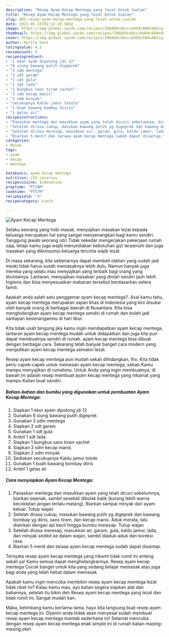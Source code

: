 ```yaml
---
description: "Resep Ayam Kecap Mentega yang lezat Untuk Jualan"
title: "Resep Ayam Kecap Mentega yang lezat Untuk Jualan"
slug: 895-resep-ayam-kecap-mentega-yang-lezat-untuk-jualan
date: 2021-05-15T02:12:29.569Z
image: https://img-global.cpcdn.com/recipes/296db9cddcccb4b9/680x482cq70/ayam-kecap-mentega-foto-resep-utama.jpg
thumbnail: https://img-global.cpcdn.com/recipes/296db9cddcccb4b9/680x482cq70/ayam-kecap-mentega-foto-resep-utama.jpg
cover: https://img-global.cpcdn.com/recipes/296db9cddcccb4b9/680x482cq70/ayam-kecap-mentega-foto-resep-utama.jpg
author: Myrtle Hunt
ratingvalue: 4.5
reviewcount: 4
recipeingredient:
- "1 ekor ayam dipotong jdi 12"
- "6 siung bawang putih digeprek"
- "3 sdm mentega"
- "2 sdt garam"
- "1 sdt gula"
- "1 sdt lada"
- "1 bungkus saos tiram sachet"
- "3 sdm kecap manis"
- "2 sdm minyak"
- "secukupnya Kaldu jamur totole"
- "1 buah bawang bombay diiris"
- "1 gelas air"
recipeinstructions:
- "Panaskan mentega dan masukkan ayam yang telah dicuci sebelumnya, biarkan sejenak, sambil sesekali dibolak balik (kurang lebih warna kecoklatan jangan terlalu matang). Biarkan sampai minyak dari ayam keluar. Tutup wajan"
- "Setelah dirasa cukup, masukan bawang putih yg digeprek dan bawang bombay yg diiris, saos tiram, dan kecap manis. Aduk merata, lalu diamkan dengan api kecil hingga bumbu meresap. Tutup wajan"
- "Setelah dirasa meresap, masukkan air, garam, gula, kaldu jamur, lada, dan minyak sedikit ke dalam wajan, sambil diaduk-aduk dan koreksi rasa."
- "Biarkan 5 menit dan taraaa ayam kecap mentega sudah dapat disantap."
categories:
- Resep
tags:
- ayam
- kecap
- mentega

katakunci: ayam kecap mentega 
nutrition: 233 calories
recipecuisine: Indonesian
preptime: "PT18M"
cooktime: "PT57M"
recipeyield: "3"
recipecategory: Lunch

---
```



![Ayam Kecap Mentega](https://img-global.cpcdn.com/recipes/296db9cddcccb4b9/680x482cq70/ayam-kecap-mentega-foto-resep-utama.jpg)

Selaku seorang yang hobi masak, menyajikan masakan lezat kepada keluarga merupakan hal yang sangat menyenangkan bagi kamu sendiri. Tanggung jawab seorang istri Tidak sekedar mengerjakan pekerjaan rumah saja, tetapi kamu juga wajib menyediakan kebutuhan gizi terpenuhi dan juga masakan yang dikonsumsi keluarga tercinta wajib lezat.

Di masa  sekarang, kita sebenarnya dapat membeli olahan yang sudah jadi meski tidak harus susah memasaknya lebih dulu. Namun banyak juga mereka yang selalu mau menyajikan yang terbaik bagi orang yang dicintainya. Lantaran, menyajikan masakan yang diolah sendiri jauh lebih higienis dan bisa menyesuaikan makanan tersebut berdasarkan selera famili. 



Apakah anda salah satu penggemar ayam kecap mentega?. Asal kamu tahu, ayam kecap mentega merupakan sajian khas di Indonesia yang kini disukai oleh banyak orang di berbagai daerah di Nusantara. Kita bisa menghidangkan ayam kecap mentega sendiri di rumah dan boleh jadi santapan kesenanganmu di hari libur.

Kita tidak usah bingung jika kamu ingin mendapatkan ayam kecap mentega, lantaran ayam kecap mentega mudah untuk didapatkan dan juga kita pun dapat membuatnya sendiri di rumah. ayam kecap mentega bisa dibuat dengan berbagai cara. Sekarang telah banyak banget cara modern yang menjadikan ayam kecap mentega semakin lezat.

Resep ayam kecap mentega pun mudah sekali dihidangkan, lho. Kita tidak perlu capek-capek untuk memesan ayam kecap mentega, sebab Kamu mampu menyajikan di rumahmu. Untuk Anda yang ingin membuatnya, di bawah ini adalah resep membuat ayam kecap mentega yang nikamat yang mampu Kalian buat sendiri.

<!--inarticleads1-->

##### Bahan-bahan dan bumbu yang digunakan untuk pembuatan Ayam Kecap Mentega:

1. Siapkan 1 ekor ayam dipotong jdi 12
1. Gunakan 6 siung bawang putih digeprek
1. Gunakan 3 sdm mentega
1. Siapkan 2 sdt garam
1. Gunakan 1 sdt gula
1. Ambil 1 sdt lada
1. Siapkan 1 bungkus saos tiram sachet
1. Siapkan 3 sdm kecap manis
1. Siapkan 2 sdm minyak
1. Sediakan secukupnya Kaldu jamur totole
1. Gunakan 1 buah bawang bombay diiris
1. Ambil 1 gelas air




<!--inarticleads2-->

##### Cara menyiapkan Ayam Kecap Mentega:

1. Panaskan mentega dan masukkan ayam yang telah dicuci sebelumnya, biarkan sejenak, sambil sesekali dibolak balik (kurang lebih warna kecoklatan jangan terlalu matang). Biarkan sampai minyak dari ayam keluar. Tutup wajan
1. Setelah dirasa cukup, masukan bawang putih yg digeprek dan bawang bombay yg diiris, saos tiram, dan kecap manis. Aduk merata, lalu diamkan dengan api kecil hingga bumbu meresap. Tutup wajan
1. Setelah dirasa meresap, masukkan air, garam, gula, kaldu jamur, lada, dan minyak sedikit ke dalam wajan, sambil diaduk-aduk dan koreksi rasa.
1. Biarkan 5 menit dan taraaa ayam kecap mentega sudah dapat disantap.




Ternyata resep ayam kecap mentega yang nikamt tidak rumit ini enteng sekali ya! Kamu semua dapat menghidangkannya. Resep ayam kecap mentega Cocok banget untuk kita yang sedang belajar memasak atau juga bagi anda yang telah hebat dalam memasak.

Apakah kamu ingin mencoba membikin resep ayam kecap mentega lezat tidak ribet ini? Kalau kamu mau, ayo kalian segera siapkan alat dan bahannya, setelah itu bikin deh Resep ayam kecap mentega yang lezat dan tidak rumit ini. Sangat mudah kan. 

Maka, ketimbang kamu berlama-lama, hayo kita langsung buat resep ayam kecap mentega ini. Dijamin anda tiidak akan menyesal sudah membuat resep ayam kecap mentega mantab sederhana ini! Selamat mencoba dengan resep ayam kecap mentega enak simple ini di rumah kalian masing-masing,oke!.

